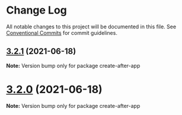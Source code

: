 # Change Log

All notable changes to this project will be documented in this file.
See [Conventional Commits](https://conventionalcommits.org) for commit guidelines.

## [3.2.1](https://github.com/wardrakus/gehen/compare/v3.2.0...v3.2.1) (2021-06-18)

**Note:** Version bump only for package create-after-app

# [3.2.0](https://github.com/batusai513/gehen/compare/v3.1.3...v3.2.0) (2021-06-18)

**Note:** Version bump only for package create-after-app
